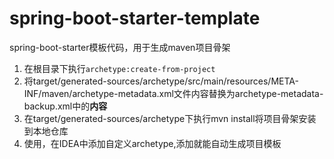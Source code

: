 # spring-boot-starter-template
spring-boot-starter模板代码，用于生成maven项目骨架
1. 在根目录下执行`archetype:create-from-project`
2. 将target/generated-sources/archetype/src/main/resources/META-INF/maven/archetype-metadata.xml文件内容替换为archetype-metadata-backup.xml中的**内容**
3. 在target/generated-sources/archetype下执行mvn install将项目骨架安装到本地仓库
4. 使用，在IDEA中添加自定义archetype,添加就能自动生成项目模板